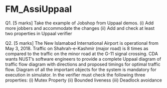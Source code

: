 # FM_AssiUppaal

Q1. [5 marks] Take the example of Jobshop from Uppaal demos.
(i) Add more jobbers and accommodate the changes
(ii) Add and check at least two properties in Uppaal verifier

Q2. [5 marks] The New Islamabad International Airport is operational from May
3, 2018. Traffic on Shahrah-e-Kashmir (major road) is 8 times as compared to
the traffic on the minor road at the G-11 signal crossing. CDA wants NUST’s
software engineers to provide a complete Uppaal diagram of traffic flow
diagram with directions and proposed timings for optimal traffic flow. Diagram
of all the important objects for the system is mandatory for execution in
simulator. In the verifier must check the following three properties:
(i) Mutex Property
(ii) Bounded liveness
(iii) Deadlock avoidance
